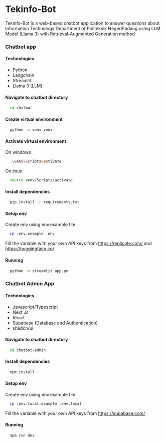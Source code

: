 
# Tekinfo-Bot

Tekinfo-Bot is a web-based chatbot application to answer questions about Information Technology Department of Politeknik NegeriPadang using LLM Model (Llama 3) with Retrieval-Augmented Generation method

### Chatbot app

#### Technologies

- Python
- Langchain
- Streamlit
- Llama 3 (LLM)

#### Navigate to chatbot directory

```bash
  cd chatbot
```

#### Create virtual environment

```bash
  python -m venv venv
```

#### Activate virtual environment

On windows
```bash
  .\venv\Scripts\activate

```

On linux
```bash
  source venv/Scripts/activate
```

#### Install dependencies
```bash
  pip install -r requirements.txt
```

#### Setup env 

Create env using env.example file

```bash
  cp .env.example .env
```

Fill the variable with your own API keys from https://replicate.com/ and https://huggingface.co/

#### Running
```bash
  python -m streamlit app.py
```

### Chatbot Admin App

#### Technologies

- Javascript/Typescript
- Next Js
- React
- Supabase (Database and Authentication)
- shadcn/ui

#### Navigate to chatbot directory

```bash
  cd chatbot-admin
```

#### Install dependencies

```bash
  npm install
```

#### Setup env 

Create env using env.example file

```bash
  cp .env.local.example .env.local
```

Fill the variable with your own API keys from https://supabase.com/

#### Running
```bash
  npm run dev
```
